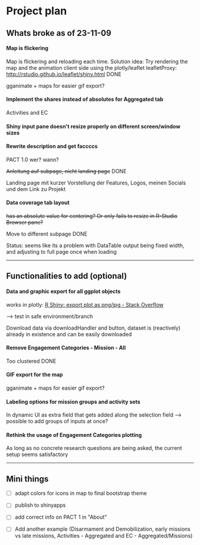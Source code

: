 # Project plan

## Whats broke as of 23-11-09

#### Map is flickering

Map is flickering and reloading each time.
Solution idea: Try rendering the map and the animation client side using the plotly/leaflet leafletProxy: http://rstudio.github.io/leaflet/shiny.html DONE

gganimate + maps for easier gif export?

#### Implement the shares instead of absolutes for Aggregated tab

Activities and EC

#### Shiny input pane doesn't resize properly on different screen/window sizes

#### Rewrite description and get faccccs

PACT 1.0 wer? wann?

~~Anleitung auf subpage, nicht landing page~~ DONE

Landing page mit kurzer Vorstellung der Features, Logos, meinen Socials und dem Link zu Projekt

#### Data coverage tab layout

~~has an absolute value for centering? Or only fails to resize in R-Studio Browser pane?~~

Move to different subpage DONE

Status: seems like its a problem with DataTable output being fixed width, and adjusting to full page once when loading

---

## Functionalities to add (optional)

#### Data and graphic export for all ggplot objects

works in plotly: [R Shiny: export plot as png/jpg - Stack Overflow](https://stackoverflow.com/questions/40717911/r-shiny-export-plot-as-png-jpg)

--> test in safe environment/branch

Download data via downloadHandler and button, dataset is (reactively) already in existence and can be easily downloaded

#### Remove Engagement Categories - Mission - All

Too clustered DONE

#### GIF export for the map

gganimate + maps for easier gif export?

#### Labeling options for mission groups and activity sets

In dynamic UI as extra field that gets added along the selection field
--> possible to add groups of inputs at once?

#### Rethink the usage of Engagement Categories plotting

As long as no concrete research questions are being asked, the current setup seems satisfactory

---

## Mini things

- [ ] adapt colors for icons in map to final bootstrap theme

- [ ] publish to shinyapps

- [ ] add correct info on PACT 1 in "About"

- [ ] Add another example (Disarmament and Demobilization, early missions vs late missions, Activities - Aggregated and EC - Aggregated/Missions)
